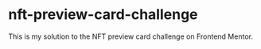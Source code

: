 # nft-preview-card-challenge
This is my solution to the NFT preview card challenge on Frontend Mentor.
